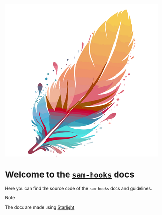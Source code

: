 ![logo](src/assets/samhooks.png)

# Welcome to the [`sam-hooks`](https://github.com/tecnosamba21/sam-hooks) docs

Here you can find the source code of the `sam-hooks` docs and guidelines.

> [!Note]
> The docs are made using [Starlight](https://starlight.astro.build)
